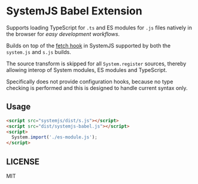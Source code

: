 SystemJS Babel Extension
===

Supports loading TypeScript for `.ts` and ES modules for `.js` files natively in the browser for _easy development workflows_.

Builds on top of the [fetch hook](https://github.com/systemjs/systemjs/blob/master/docs/hooks.md#fetchurl---promise) in SystemJS supported by both the `system.js` and `s.js` builds.

The source transform is skipped for all `System.register` sources, thereby allowing interop of System modules, ES modules and TypeScript.

Specifically does not provide configuration hooks, because no type checking is performed and this is designed to handle current syntax only.

## Usage

```html
<script src="systemjs/dist/s.js"></script>
<script src="dist/systemjs-babel.js"></script>
<script>
  System.import('./es-module.js');
</script>
```

## LICENSE

MIT

